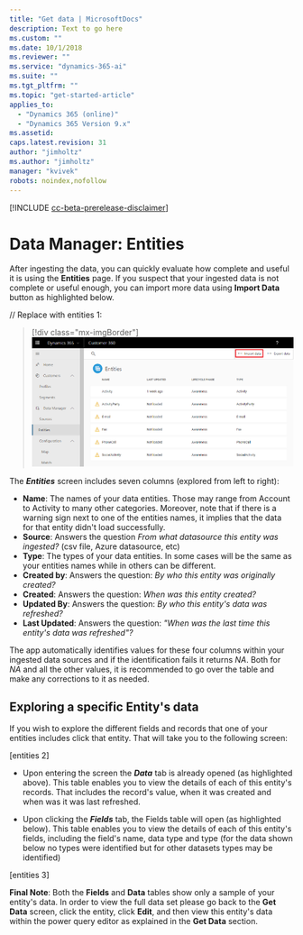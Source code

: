 ```yaml
---
title: "Get data | MicrosoftDocs"
description: Text to go here
ms.custom: ""
ms.date: 10/1/2018
ms.reviewer: ""
ms.service: "dynamics-365-ai"
ms.suite: ""
ms.tgt_pltfrm: ""
ms.topic: "get-started-article"
applies_to: 
  - "Dynamics 365 (online)"
  - "Dynamics 365 Version 9.x"
ms.assetid: 
caps.latest.revision: 31
author: "jimholtz"
ms.author: "jimholtz"
manager: "kvivek"
robots: noindex,nofollow
---
```


[!INCLUDE [cc-beta-prerelease-disclaimer](../includes/cc-beta-prerelease-disclaimer.md)]

# Data Manager: Entities
After ingesting the data, you can quickly evaluate how complete and useful it is using the **Entities** page. If you suspect that your ingested data is not complete or useful enough, you can import more data using **Import Data** button as highlighted below. 

// Replace with entities 1:

> [!div class="mx-imgBorder"] 
> ![](media/scorecard-entities-import-data.png "Entities import data")

The ***Entities*** screen includes seven columns (explored from left to right): 
- **Name**: The names of your data entities. Those may range from Account to Activity to many other categories. Moreover, note that if there is a warning sign next to one of the entities names, it implies that the data for that entity didn't load successfully. 
- **Source**: Answers the question *From what datasource this entity was ingested?* (csv file, Azure datasource, etc)
- **Type**: The types of your data entities. In some cases will be the same as your entities names while in others can be different.
- **Created by**: Answers the question: *By who this entity was originally created?*
- **Created**: Answers the question: *When was this entity created?*
- **Updated By**: Answers the question: *By who this entity's data was refreshed?*
- **Last Updated**: Answers the question: *"When was the last time this entity's data was refreshed"?*

The app automatically identifies values for these four columns within your ingested data sources and if the identification fails it returns *NA*. Both for *NA* and all the other values, it is recommended to go over the table and make any corrections to it as needed.

## Exploring a specific Entity's data
If you wish to explore the different fields and records that one of your entities includes click that entity. That will take you to the following screen:

[entities 2]

- Upon entering the screen the ***Data*** tab is already opened (as highlighted above). This table enables you to view the details of each of this entity's records. That includes the record's value, when it was created and when was it was last refreshed.

- Upon clicking the ***Fields*** tab, the Fields table will open (as highlighted below). This table enables you to view the details of each of this entity's fields, including the field's name, data type and type (for the data shown below no types were identified but for other datasets types may be identified)

[entities 3]

**Final Note**: Both the **Fields** and **Data** tables show only a sample of your entity's data. In order to view the full data set please go back to the **Get Data** screen, click the entity, click **Edit**, and then view this entity's data within the power query editor as explained in the **Get Data** section.
